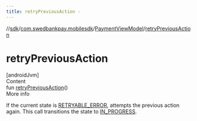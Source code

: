```yaml
---
title: retryPreviousAction -
---
```

//[sdk](../../../index)/[com.swedbankpay.mobilesdk](../index)/[PaymentViewModel](index)/[retryPreviousAction](retry-previous-action)



# retryPreviousAction  
[androidJvm]  
Content  
fun [retryPreviousAction](retry-previous-action)()  
More info  


If the current state is [RETRYABLE_ERROR](-state/-r-e-t-r-y-a-b-l-e_-e-r-r-o-r/index), attempts the previous action again. This call transitions the state to [IN_PROGRESS](-state/-i-n_-p-r-o-g-r-e-s-s/index).

  



